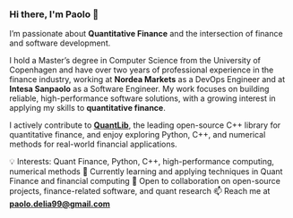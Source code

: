 ### Hi there, I'm Paolo 👋

I’m passionate about **Quantitative Finance** and the intersection of finance and software development.

I hold a Master’s degree in Computer Science from the University of Copenhagen and have over two years of professional experience in the finance industry, working at **Nordea Markets** as a DevOps Engineer and at **Intesa Sanpaolo** as a Software Engineer. My work focuses on building reliable, high-performance software solutions, with a growing interest in applying my skills to **quantitative finance**.

I actively contribute to [**QuantLib**](https://www.quantlib.org/), the leading open-source C++ library for quantitative finance, and enjoy exploring Python, C++, and numerical methods for real-world financial applications.

💡 Interests: Quant Finance, Python, C++, high-performance computing, numerical methods
🔭 Currently learning and applying techniques in Quant Finance and financial computing
🤝 Open to collaboration on open-source projects, finance-related software, and quant research
📫 Reach me at **[paolo.delia99@gmail.com](mailto:paolo.delia99@gmail.com)**

<!--
**paolodelia99/paolodelia99** is a ✨ _special_ ✨ repository because its `README.md` (this file) appears on your GitHub profile.

Here are some ideas to get you started:

- 🔭 I’m currently working on ...
- 🌱 I’m currently learning ...
- 👯 I’m looking to collaborate on ...
- 🤔 I’m looking for help with ...
- 💬 Ask me about ... - 💬 Feel free to ask me anything. 
- 📫 How to reach me: ...
- 😄 Pronouns: ...
- ⚡ Fun fact: ...
-->
